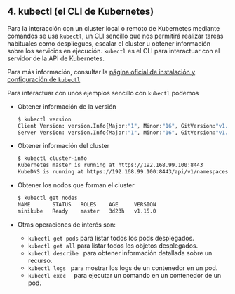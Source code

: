 ## 4. kubectl (el CLI de Kubernetes)

Para la interacción con un cluster local o remoto de Kubernetes mediante comandos se usa `kubectl`, un CLI sencillo que nos permitirá realizar tareas habituales como despliegues, escalar el cluster u obtener información sobre los servicios en ejecución. `kubectl` es el CLI para interactuar con el servidor de la API de Kubernetes.

Para más información, consultar la [página oficial de instalación y configuración de `kubectl`](https://kubernetes.io/es/docs/tasks/tools/install-kubectl/#instalar-kubectl)



Para interactuar con unos ejemplos sencillo con `kubectl` podemos

- Obtener información de la versión

  ```bash
  $ kubectl version
  Client Version: version.Info{Major:"1", Minor:"16", GitVersion:"v1.16.3", GitCommit:"b3cbbae08ec52a7fc73d334838e18d17e8512749", GitTreeState:"clean", BuildDate:"2019-11-14T04:24:34Z", GoVersion:"go1.12.13", Compiler:"gc", Platform:"darwin/amd64"}
  Server Version: version.Info{Major:"1", Minor:"16", GitVersion:"v1.16.2", GitCommit:"c97fe5036ef3df2967d086711e6c0c405941e14b", GitTreeState:"clean", BuildDate:"2019-10-15T19:09:08Z", GoVersion:"go1.12.10", Compiler:"gc", Platform:"linux/amd64"}
  ```

- Obtener información del cluster

  ```bash
  $ kubectl cluster-info
  Kubernetes master is running at https://192.168.99.100:8443
  KubeDNS is running at https://192.168.99.100:8443/api/v1/namespaces/kube-system/services/kube-dns:dns/proxy
  ```

- Obtener los nodos que forman el cluster

  ```bash
  $ kubectl get nodes
  NAME       STATUS   ROLES    AGE     VERSION
  minikube   Ready    master   3d23h   v1.15.0
  ```

- Otras operaciones de interés son:

  - `kubectl get pods` para listar todos los pods desplegados.
  - `kubectl get all` para listar todos los objetos desplegados.
  - `kubectl describe ` para obtener información detallada sobre un recurso.
  - `kubectl logs ` para mostrar los logs de un contenedor en un pod.
  - `kubectl exec  ` para ejecutar un comando en un contenedor de un pod.